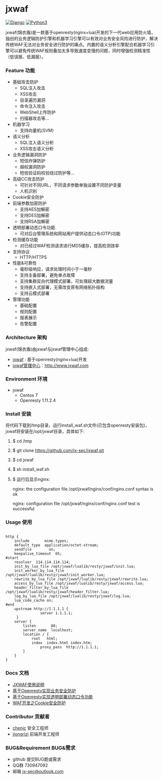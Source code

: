 # jxwaf


[![Django](https://img.shields.io/badge/centos-7-brightgreen.svg)](https://www.centos.org/)
[![Python3](https://img.shields.io/badge/openresty-1.11.2.5-brightgreen.svg)](http://openresty.org/en/)

jxwaf(锦衣盾)是一款基于openresty(nginx+lua)开发的下一代web应用防火墙，独创的业务逻辑防护引擎和机器学习引擎可以有效对业务安全风险进行防护，解决传统WAF无法对业务安全进行防护的痛点。内置的语义分析引擎配合机器学习引擎可以避免传统WAF规则叠加太多导致速度变慢的问题，同时增强检测精准性（低误报、低漏报）。

### Feature 功能
  - 基础攻击防护 
    - SQL注入攻击
    - XSS攻击
    - 目录遍历漏洞
    - 命令注入攻击
    - WebShell上传防护
    - 扫描器攻击等...
  - 机器学习
    - 支持向量机(SVM)
  - 语义分析
    - SQL注入语义分析
    - XSS攻击语义分析  
  - 业务逻辑漏洞防护
    - 短信炸弹防护
    - 越权漏洞防护
    - 短信验证码校验绕过防护等...
  - 高级CC攻击防护
    - 可针对不同URL，不同请求参数单独设置不同防护变量
    - 人机识别
  - Cookie安全防护
  - 前端参数加密防护
    - 支持AES加解密
    - 支持DES加解密
    - 支持RSA加解密
  - 透明部署动态口令功能
    - 可对后台管理系统和网站用户提供动态口令(OTP)功能
  - 检测缓存功能
    - 对已经过WAF检测请求进行MD5缓存，提高检测效率
  - 支持协议
    - HTTP/HTTPS 
  - 性能&可靠性
     -  毫秒级响应，请求处理时间小于一毫秒
     -  支持主备部署，避免单点故障
     -  支持集群反向代理模式部署，可处理超大数据流量
     -  支持嵌入式部署，无需改变原有网络拓扑结构
     -  支持云模式部署
  - 管理功能
    - 基础配置
    - 规则配置
    - 报表展示
    - 告警配置

### Architecture 架构

jxwaf(锦衣盾)由jxwaf与jxwaf管理中心组成:
  - [jxwaf](https://github.com/jx-sec/jxwaf) : 基于openresty(nginx+lua)开发
  - [jxwaf管理中心](http://www.jxwaf.com)：http://www.jxwaf.com


### Environment 环境

  - jxwaf 
    - Centos 7
    - Openresty 1.11.2.4

###  Install 安装 
将代码下载到/tmp目录，运行install_waf.sh文件(已包含openresty安装包)，jxwaf将安装在/opt/jxwaf目录，具体如下:

   1. $ cd /tmp
   2. $ git clone https://github.com/jx-sec/jxwaf.git
   3. $ cd jxwaf
   4. $ sh install_waf.sh 
   5. $ 运行后显示nginx: 
   
      nginx: the configuration file /opt/jxwaf/nginx/conf/nginx.conf syntax is ok

      nginx: configuration file /opt/jxwaf/nginx/conf/nginx.conf test is successful


### Usage 使用

```

http {
    include       mime.types;
    default_type  application/octet-stream;
    sendfile        on;
    keepalive_timeout  65;
#start
    resolver  114.114.114.114;
    init_by_lua_file /opt/jxwaf/lualib/resty/jxwaf/init.lua;
    init_worker_by_lua_file /opt/jxwaf/lualib/resty/jxwaf/init_worker.lua;
    rewrite_by_lua_file /opt/jxwaf/lualib/resty/jxwaf/rewrite.lua;
    access_by_lua_file /opt/jxwaf/lualib/resty/jxwaf/access.lua;
    header_filter_by_lua_file /opt/jxwaf/lualib/resty/jxwaf/header_filter.lua;
    log_by_lua_file /opt/jxwaf/lualib/resty/jxwaf/log.lua;
    lua_code_cache on;
#end
    upstream http://1.1.1.1 {
                server 1.1.1.1;
     }
    server {
        listen       80;
        server_name  localhost;
        location / {
            root   html;
            index  index.html index.htm;
                proxy_pass  http://1.1.1.1;
        }
    }
}

```



 


### Docs 文档
   * [JXWAF使用说明](docs/JXWAF使用说明.md)
   * [基于Openresty实现业务安全防护 ](http://www.freebuf.com/vuls/150571.html)
   * [基于Openresty实现透明部署动态口令功能](http://www.freebuf.com/articles/network/150959.html)
   * [WAF开发之Cookie安全防护  ](http://www.freebuf.com/articles/web/164232.html) 
    

### Contributor 贡献者
- [chenjc](https://github.com/jx-sec)  安全工程师
- [jiongrizi](https://github.com/jiongrizi) 前端开发工程师


### BUG&Requirement BUG&需求

- github 提交BUG题或需求
- QQ群 730947092
- 邮箱 jx-sec@outlook.com

